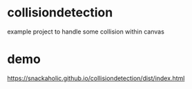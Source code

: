 ﻿# collisiondetection
example project to handle some collision within canvas

# demo
https://snackaholic.github.io/collisiondetection/dist/index.html
